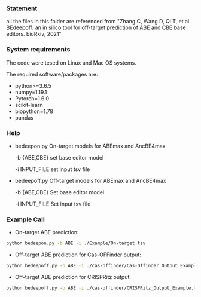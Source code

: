 ### Statement
all the files in this folder are referenced from 
"Zhang C, Wang D, Qi T, et al. BEdeepoff: an in silico tool for off-target prediction of ABE and CBE base editors. bioRxiv, 2021"

### System requirements
The code were tesed on Linux and Mac OS systems.

The required software/packages are:
* python>=3.6.5
* numpy=1.19.1
* Pytorch=1.6.0
* scikit-learn
* biopython=1.78
* pandas


### Help
- bedeepon.py On-target models for ABEmax and AncBE4max

  -b {ABE,CBE} set base editor model
  
  -i INPUT_FILE set input tsv file

- bedeepoff.py Off-target models for ABEmax and AncBE4max

  -b {ABE,CBE} Set base editor model

  -i INPUT_FILE Set input tsv file

### Example Call
- On-target ABE prediction:
```bash
python bedeepon.py -b ABE -i ./Example/On-target.tsv
```
- Off-target ABE prediction for Cas-OFFinder output:
```bash
python bedeepoff.py -b ABE -i ./cas-offinder/Cas-Offinder_Output_Example.txt
```
- Off-target ABE prediction for CRISPRitz output:
```bash
python bedeepoff.py -b ABE -i ./cas-offinder/CRISPRitz_Output_Example.txt
```
